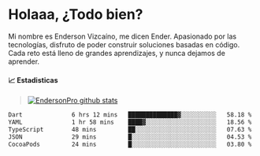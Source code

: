 
# Holaaa, ¿Todo bien?

Mi nombre es Enderson Vizcaíno, me dicen Ender. Apasionado por las tecnologías, disfruto de poder construir soluciones basadas en código. Cada reto está lleno de grandes aprendizajes, y nunca dejamos de aprender. 

#### :chart_with_upwards_trend: Estadisticas
> [![EndersonPro github stats](https://github-readme-stats.vercel.app/api?username=endersonpro&theme=vue-dark&show_icons=true)](https://github.com/anuraghazra/github-readme-stats) 


<!--START_SECTION:waka-->

```txt
Dart              6 hrs 12 mins   ██████████████▓░░░░░░░░░░   58.18 %
YAML              1 hr 58 mins    ████▓░░░░░░░░░░░░░░░░░░░░   18.56 %
TypeScript        48 mins         ██░░░░░░░░░░░░░░░░░░░░░░░   07.63 %
JSON              29 mins         █░░░░░░░░░░░░░░░░░░░░░░░░   04.53 %
CocoaPods         24 mins         █░░░░░░░░░░░░░░░░░░░░░░░░   03.80 %
```

<!--END_SECTION:waka-->

[website]: https://endersonpro.github.io/portfolio/
[twitter]: https://twitter.com/endersonj_
[youtube]: https://youtube.com/ByEnderson
[instagram]: https://instagram.com/endersonvizc
[linkedin]: https://www.linkedin.com/in/enderson-vizcaino-2aa927175/
